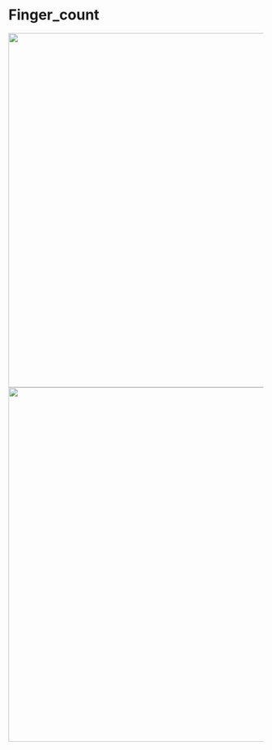 # Finger_count

<img src="https://github.com/GKrizz/Finger_count/assets/103564745/32bcecb0-064f-43c5-8581-5e091f68c5b5" width="700" height="700">

<img src="https://github.com/GKrizz/Finger_count/assets/103564745/14286440-bded-4000-91c7-a62b2e50bc5e" width="700" height="700">
